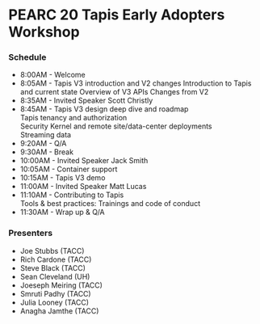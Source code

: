 # PEARC 20 Tapis Early Adopters Workshop

### Schedule
* 8:00AM  - Welcome 
* 8:05AM  - Tapis V3 introduction and V2 changes 
		    Introduction to Tapis and current state 
		    Overview of V3 APIs 
		    Changes from V2 
* 8:35AM  - Invited Speaker Scott Christly 
* 8:45AM  - Tapis V3 design deep dive and roadmap <br/>
		    Tapis tenancy and authorization <br/> 
            Security Kernel and remote site/data-center deployments <br/>
            Streaming data 
* 9:20AM  - Q/A  
* 9:30AM  - Break
* 10:00AM - Invited Speaker Jack Smith
* 10:05AM - Container support 
* 10:15AM - Tapis V3 demo 
* 11:00AM - Invited Speaker Matt Lucas
* 11:10AM - Contributing to Tapis <br/> 
		    Tools & best practices: 
	        Trainings and code of conduct
* 11:30AM - Wrap up & Q/A


### Presenters 
* Joe Stubbs (TACC)
* Rich Cardone (TACC)
* Steve Black (TACC)
* Sean Cleveland (UH)
* Joeseph Meiring (TACC)
* Smruti Padhy (TACC)
* Julia Looney (TACC)
* Anagha Jamthe (TACC)

